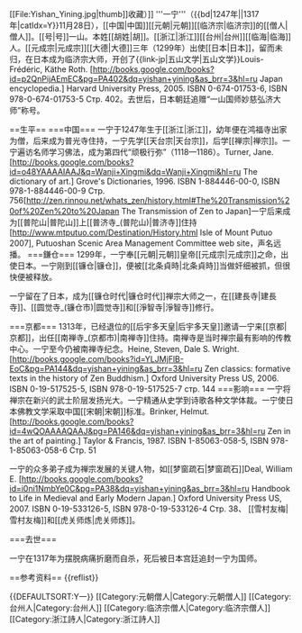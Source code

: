 [[File:Yishan_Yining.jpg|thumb]]收藏）]]
'''一宁'''（{{bd|1247年||1317年|catIdx=Y}}11月28日），[[中国|中国]][[元朝|元朝]][[临济宗|临济宗]]的[[僧人|僧人]]。[[号|号]]一山。本姓[[胡姓|胡]]。[[浙江|浙江]][[台州|台州]][[临海|临海]]人。[[元成宗|元成宗]][[大德|大德]]三年（1299年）出使[[日本|日本]]，留而未归，在日本成为临济宗大师，开创了{{link-jp|五山文学|五山文学}}<ref name="Louis-Frédéric">Louis-Frédéric, Käthe Roth. [http://books.google.com/books?id=p2QnPijAEmEC&pg=PA402&dq=yishan+yining&as_brr=3&hl=ru Japan encyclopedia.] Harvard University Press, 2005. ISBN 0-674-01753-6, ISBN 978-0-674-01753-5 Стр. 402</ref>。去世后，日本朝廷追赠“一山国师妙慈弘济大师”称号。

==生平==
===中国===
一宁于1247年生于[[浙江|浙江]]，幼年便在鸿福寺出家为僧，后来成为普光寺住持，一宁先学[[天台宗|天台宗]]，后学[[禅宗|禅宗]]。一宁遍访名师学习佛法，成为第四代“顽极行弥”（1118—1186）。<ref>Turner, Jane. [http://books.google.com/books?id=o48YAAAAIAAJ&q=Wanji+Xingmi&dq=Wanji+Xingmi&hl=ru The dictionary of art.] Grove's Dictionaries, 1996. ISBN 1-884446-00-0, ISBN 978-1-884446-00-9 Стр. 756</ref><ref name="The Transmission of Zen to Japan">[http://zen.rinnou.net/whats_zen/history.html#The%20Transmission%20of%20Zen%20to%20Japan The Transmission of Zen to Japan]</ref>一宁后来成为[[普陀山|普陀山]]上[[普济寺_(普陀山)|普济寺]]住持<ref>[http://www.mtputuo.com/Destination/History.html Isle of Mount Putuo 2007], Putuoshan Scenic Area Management Committee web site</ref>，声名远播。
===鎌仓===
1299年，一宁奉[[元朝|元朝]]皇帝[[元成宗|元成宗]]之命，出使日本<ref name="Louis-Frédéric"/>。一宁刚到[[镰仓|镰仓]]，便被[[北条貞時|北条貞時]]当做奸细被抓，但很快便被释放。

一宁留在了日本，成为[[镰仓时代|镰仓时代]]禅宗大师之一，在[[建長寺|建長寺]]、[[圆觉寺_(镰仓市)|圆觉寺]]和[[淨智寺|淨智寺]]修行。

===京都===
1313年<ref name="The Transmission of Zen to Japan"/>，已经退位的[[后宇多天皇|后宇多天皇]]邀请一宁来[[京都|京都]]，出任[[南禅寺_(京都市)|南禅寺]]住持。南禅寺是当时禅宗最有影响的传教中心。一宁至今仍被南禅寺纪念。<ref>Heine, Steven, Dale S. Wright. [http://books.google.com/books?id=YLJMjFlB-EoC&pg=PA144&dq=yishan+yining&as_brr=3&hl=ru Zen classics: formative texts in the history of Zen Buddhism.] Oxford University Press US, 2006. ISBN 0-19-517525-5, ISBN 978-0-19-517525-7 стр. 144</ref>
===影响===
一宁将禅宗在新兴的武士阶层发扬光大。一宁精通从史学到诗歌各种文学体裁。一宁使日本佛教文学采取中国[[宋朝|宋朝]]标准。<ref>Brinker, Helmut. [http://books.google.com/books?id=4wQOAAAAQAAJ&pg=PA146&dq=yishan+yining&as_brr=3&hl=ru Zen in the art of painting.] Taylor & Francis, 1987. ISBN 1-85063-058-5, ISBN 978-1-85063-058-6 Стр. 51</ref>

一宁的众多弟子成为禅宗发展的关键人物，如[[梦窗疏石|梦窗疏石]]<ref>Deal, William E. [http://books.google.com/books?id=i0ni1NmbYe0C&pg=PA38&dq=yishan+yining&as_brr=3&hl=ru Handbook to Life in Medieval and Early Modern Japan.] Oxford University Press US, 2007. ISBN 0-19-533126-5, ISBN 978-0-19-533126-4 Стр. 38</ref>、 [[雪村友梅|雪村友梅]]和[[虎关师炼|虎关师炼]]<ref name="Louis-Frédéric"/>。

===去世===

一宁在1317年为摆脱病痛折磨而自杀，死后被日本宫廷追封一宁为国师。

==参考资料==
{{reflist}}

{{DEFAULTSORT:Y一}}
[[Category:元朝僧人|Category:元朝僧人]]
[[Category:台州人|Category:台州人]]
[[Category:临济宗僧人|Category:临济宗僧人]]
[[Category:浙江詩人|Category:浙江詩人]]